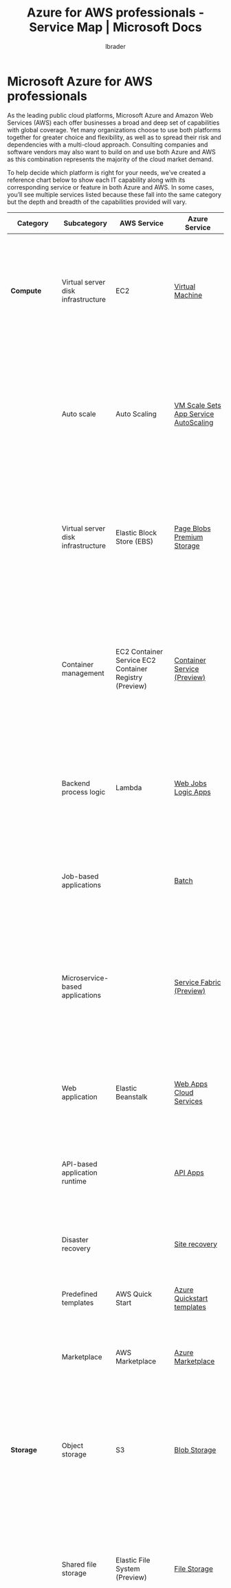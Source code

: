 ﻿---
title: Azure for AWS professionals - Service Map | Microsoft Docs
description: A map of Azure services for AWS professionals.
services: ''
documentationcenter: ''
author: lbrader
manager: christb

ms.assetid: 02488dea-711a-4618-8c51-667286008989
ms.service: multiple
ms.workload: na
ms.tgt_pltfrm: na
ms.devlang: na
ms.topic: article
ms.date: 11/01/2016
ms.author: lbrader

---
# Microsoft Azure for AWS professionals
As the leading public cloud platforms, Microsoft Azure and Amazon Web Services (AWS) each offer businesses a broad and deep set of capabilities with global coverage. Yet many organizations choose to use both platforms together for greater choice and flexibility, as well as to spread their risk and dependencies with a multi-cloud approach. Consulting companies and software vendors may also want to build on and use both Azure and AWS as this combination represents the majority of the cloud market demand.

To help decide which platform is right for your needs, we’ve created a reference chart below to show each IT capability along with its corresponding service or feature in both Azure and AWS. In some cases, you’ll see multiple services listed because these fall into the same category but the depth and breadth of the capabilities provided will vary.

<table>
    <thead>
        <tr>
            <th>Category</th>
            <th>Subcategory</th>
            <th>AWS Service</th>
            <th>Azure Service</th>
            <th>Description</th>
        </tr>
    </thead>
    <tbody>
        <tr>
            <td><b>Compute</b></td>
            <td>Virtual server disk infrastructure</td>
            <td>EC2</td>
            <td><a href="https://azure.microsoft.com/services/virtual-machines/?b=16.02.25">Virtual Machine</a></td>
            <td>Provides persistent, durable storage volumes for use with virtual machines, and offers the option to select different underlying physical storage types and performance characteristics.</td>
        </tr>
        <tr>
            <td></td>
            <td>Auto scale</td>
            <td>Auto Scaling</td>
            <td><a href="virtual-machine-scale-sets/virtual-machine-scale-sets-overview.md">VM Scale Sets</a></br>
            <a href="app-service-web/web-sites-scale.md">App Service AutoScaling</a></td>
            <td>Lets you automatically change the number of instances providing a particular compute workload. You set defined metric and thresholds that determine if the platform adds or removes instances.</td>
        </tr>
        <tr>
            <td></td>
            <td>Virtual server disk infrastructure</td>
            <td>Elastic Block Store (EBS)</td>
            <td><a href="virtual-machines/virtual-machines-linux-about-disks-vhds.md">Page Blobs</a></br>
            <a href="https://azure.microsoft.com/services/storage/premium-storage/">Premium Storage</a></td>
            <td>Provides persistent, durable storage volumes for use with virtual machines, and offers the option to select different underlying physical storage types and performance characteristics.</td>
        </tr>
        <tr>
            <td></td>
            <td>Container management</td>
            <td>EC2 Container Service EC2 Container Registry (Preview)</td>
            <td><a href="https://azure.microsoft.com/documentation/videos/azurecon-2015-windows-server-containers-docker-and-an-introduction-to-azure-container-service/">Container Service (Preview)</a></td>
            <td>A container management service that supports Docker containers and allows users to run applications on managed instance clusters. It eliminates the need to operate cluster management software or design fault-tolerant cluster architectures.</td>
        </tr>
        <tr>
            <td></td>
            <td>Backend process logic</td>
            <td>Lambda</td>
            <td><a href="app-service-web/websites-webjobs-resources.md">Web Jobs</a></br><a href="https://azure.microsoft.com/services/app-service/logic/">Logic Apps</a></td>
            <td>Used to integrate systems and run backend processes in response to events or schedules without provisioning or managing servers.</td>
        </tr>
        <tr>
            <td></td>
            <td>Job-based applications</td>
            <td></td>
            <td><a href="https://azure.microsoft.com/services/batch/">Batch</a></br></td>
            <td>Orchestration of the tasks and interactions between compute resources that are needed when you require processing across hundreds or thousands of compute nodes.</td>
        </tr>
        <tr>
            <td></td>
            <td>Microservice-based applications</td>
            <td></td>
            <td><a href="https://azure.microsoft.com/services/service-fabric/">Service Fabric (Preview)</a></br></td>
            <td>A compute service that orchestrates and manages the execution, lifetime, and resilience of complex, inter-related code components that can be either stateless or stateful.</td>
        </tr>
        <tr>
            <td></td>
            <td>Web application</td>
            <td>Elastic Beanstalk</td>
            <td><a href="https://azure.microsoft.com/services/app-service/web/">Web Apps</a></br><a href="https://azure.microsoft.com/documentation/services/cloud-services/">Cloud Services</a></td>
            <td>A fully managed web infrastructure that provides the underlying web server instances and surrounding security, management, resilience, and shared storage capabilities.</td>
        </tr>
        <tr>
            <td></td>
            <td>API-based application runtime</td>
            <td></td>
            <td><a href="https://azure.microsoft.com/services/app-service/api/">API Apps</a></br></td>
            <td>Build, manage, and host APIs enabling a variety of languages and SDKs with built-in authentication and analytics.</td>
        </tr>
        <tr>
            <td></td>
            <td>Disaster recovery</td>
            <td></td>
            <td><a href="https://azure.microsoft.com/services/site-recovery/">Site recovery</a></br></td>
            <td>Automates protection and replication of virtual machines. Offers health monitoring, recovery plans, and recovery plan testing.</td>
        </tr>
        <tr>
            <td></td>
            <td>Predefined templates</td>
            <td>AWS Quick Start</td>
            <td><a href="https://azure.microsoft.com/documentation/templates/">Azure Quickstart templates</a></br></td>
            <td></td>
        </tr>
        <tr>
            <td></td>
            <td>Marketplace</td>
            <td>AWS Marketplace</td>
            <td><a href="https://azure.microsoft.com/marketplace/">Azure Marketplace</a></br></td>
            <td>Easy-to-deploy and automatically configured third-party applications, including single virtual machine or multiple virtual machine solutions.</td>
        </tr>
        <tr>
            <td><b>Storage</b></td>
            <td>Object storage</td>
            <td>S3</td>
            <td><a href="https://azure.microsoft.com/services/storage/blobs/">Blob Storage</a></br></td>
            <td>Object storage service, for use cases including cloud applications, content distribution, backup, archiving, disaster recovery, and big data analytics.</td>
        </tr>
        <tr>
            <td></td>
            <td>Shared file storage</td>
            <td>Elastic File System (Preview)</td>
            <td><a href="https://azure.microsoft.com/services/storage/files/">File Storage</a></br></td>
            <td>Provides a simple interface to create and configure file systems quickly, and share common files. It’s shared file storage without the need for a supporting virtual machine, and can be used with traditional protocols that access files over a network.</td>
        </tr>
        <tr>
            <td></td>
            <td>Archiving and backup</td>
            <td>N/A (software) Glacier and S3 (storage)</td>
            <td><a href="https://azure.microsoft.com/services/backup/">Backup (software)</a></br><a href="https://azure.microsoft.com/services/storage/blobs/">Blob Storage (storage)</a></td>
            <td>Backup and archival solutions allow files and folders to be backed up and recovered from the cloud, and provides off-site protection against data loss. There are two components of backup—the software service that orchestrates backup/retrieval and the underlying backup storage infrastructure.</td>
        </tr>
        <tr>
            <td></td>
            <td>Hybrid storage</td>
            <td>Storage Gateway</td>
            <td><a href="https://azure.microsoft.com/services/storsimple/">StorSimple</a></br></td>
            <td>Integrates on-premises IT environments with cloud storage. Automates data management and storage, plus supports in disaster recovery.</td>
        </tr>
        <tr>
            <td></td>
            <td>Data transport</td>
            <td>Import/Export Snowball</td>
            <td><a href="storage/storage-import-export-service.md">Import/Export</a></br></td>
            <td>A data transport solution that uses secure disks and appliances to transfer large amounts of data. Also offers data protection during transit.</td>
        </tr>
        <tr>
            <td><b>Content delivery</b></td>
            <td>Content delivery</td>
            <td>CloudFront</td>
            <td><a href="https://azure.microsoft.com/services/cdn/">Content Delivery Network</a></br></td>
            <td>A global content delivery network that delivers audio, video, applications, images, and other files.</td>
        </tr>
        <tr>
            <td><b>Networking</b></td>
            <td>Networking</td>
            <td>Virtual private cloud</td>
            <td><a href="https://azure.microsoft.com/services/virtual-network/">Virtual network</a></br></td>
            <td>Provides an isolated, private environment in the cloud. Users have control over their virtual networking environment, including selection of their own IP address range, creation of subnets, and configuration of route tables and network gateways.</td>
        </tr>
        <tr>
            <td></td>
            <td>Domain name system (DNS)</td>
            <td>Route 53</td>
            <td><a href="https://azure.microsoft.com/services/dns/">DNS (Preview)</a></br><a href="https://azure.microsoft.com/services/traffic-manager/">Traffic Manager</a></td>
            <td>A service that hosts domain names, plus routes users to Internet applications, connects user requests to datacenters, manages traffic to apps, and improves app availability with automatic failover.</td>
        </tr>
        <tr>
            <td></td>
            <td>Dedicated network</td>
            <td>Direct Connect</td>
            <td><a href="https://azure.microsoft.com/services/expressroute/">ExpressRoute</a></br></td>
            <td>Establishes a dedicated, private network connection from a location to the cloud provider (not over the Internet).</td>
        </tr>
        <tr>
            <td></td>
            <td>Load balancing</td>
            <td>Elastic Load Balancing</td>
            <td><a href="https://azure.microsoft.com/services/load-balancer/">Load Balancer</a></br><a href="https://azure.microsoft.com/services/application-gateway/">Application Gateway</a></td>
            <td>Automatically distributes incoming application traffic to add scale, handle failover, and route to a collection of resources.</td>
        </tr>
        <tr>
            <td><b>Database</b></td>
            <td>Relational database</td>
            <td>RDS</td>
            <td><a href="https://azure.microsoft.com/services/sql-database/?b=16.18">SQL Database</a></br></td>
            <td>Relational database-as-a-service (DBaaS) where the database resilience, scale, and maintenance are primarily handled by the platform.</td>
        </tr>
        <tr>
            <td></td>
            <td>NoSQL database</td>
            <td>DynamoDB</td>
            <td><a href="https://azure.microsoft.com/services/documentdb/">DocumentDB</a></br></td>
            <td>A NoSQL document database service that automatically indexes JSON data for applications that require rich query and multi-document transactions.</td>
        </tr>
        <tr>
            <td></td>
            <td>Data warehouse</td>
            <td>Redshift</td>
            <td><a href="https://azure.microsoft.com/services/sql-data-warehouse/">SQL Data Warehouse (Preview)</a></br></td>
            <td>A fully managed data warehouse that analyzes data using business intelligence tools. It can transact SQL queries across relational and non-relational data.</td>
        </tr>
        <tr>
            <td></td>
            <td>Table storage</td>
            <td>DynamoDB</br>SimpleDB</td>
            <td><a href="https://azure.microsoft.com/services/storage/tables/">Table Storage</a></br></td>
            <td>A non-relational data store for semi-structured data. Developers store and query data items via web services requests.</td>
        </tr>
        <tr>
            <td></td>
            <td>Caching</td>
            <td>ElastiCache</td>
            <td><a href="https://azure.microsoft.com/services/cache/">Azure Redis Cache</a></br></td>
            <td>An in-memory based, distributed caching service that provides a high-performance store typically used to offload non-transactional work from a database.</td>
        </tr>
        <tr>
            <td></td>
            <td>Database migration</td>
            <td>Database Migration Service (Preview)</td>
            <td><a href="sql-database/sql-database-cloud-migrate.md">SQL Database Migration Wizard</a></br></td>
            <td>Typically is focused on the migration of database schema and data from one database format to a specific database technology in the cloud.</td>
        </tr>
        <tr>
            <td><b>Analytics and big data</b></td>
            <td>Big data processing</td>
            <td>Elastic MapReduce (EMR)</td>
            <td><a href="https://azure.microsoft.com/services/hdinsight/">HDInsight</a></br></td>
            <td>Supports technologies that break up large data processing tasks into multiple jobs, and then combine the results together to enable massive parallelism.</td>
        </tr>
        <tr>
            <td></td>
            <td>Data orchestration</td>
            <td>Data Pipeline</td>
            <td><a href="https://azure.microsoft.com/services/data-factory/">Data Factory</a></br></td>
            <td>Processes and moves data between different compute and storage services, as well as on-premises data sources at specified intervals. Users can create, schedule, orchestrate, and manage data pipelines.</td>
        </tr>
        <tr>
            <td></td>
            <td>Streaming data</td>
            <td>Kinesis Firehose</br>Kinesis Streams</td>
            <td><a href="https://azure.microsoft.com/services/event-hubs/">Event Hubs</a></br></td>
            <td>Services that allow the mass ingestion of small data inputs, typically from devices and sensors, to process and route the data.</td>
        </tr>
        <tr>
            <td></td>
            <td>Analytics</td>
            <td>Kinesis Analytics (Preview)</td>
            <td><a href="https://azure.microsoft.com/services/stream-analytics/">Stream Analytics</a></br><a href="https://azure.microsoft.com/services/data-lake-analytics/">Data Lake Analytics (Preview)</a></br><a href="https://azure.microsoft.com/services/data-lake-store/">Data Lake Store (Preview)</a></td>
            <td>Storage and analysis platforms that creates insights from large quantities of data, or data that originates from many sources.</td>
        </tr>
        <tr>
            <td></td>
            <td>Visualization</td>
            <td>QuickSight (Preview)</td>
            <td><a href="https://powerbi.microsoft.com/">PowerBI</a></br></td>
            <td>Business intelligence tools that build visualizations, perform ad-hoc analysis, and develop business insights from data.</td>
        </tr>
        <tr>
            <td></td>
            <td>Machine learning</td>
            <td>Machine Learning</td>
            <td><a href="https://azure.microsoft.com/services/machine-learning/">Machine Learning</a></br></td>
            <td>Produces an end-to-end workflow to create, process, refine, and publish predictive models that can be used to understand what might happen from complex data sets.</td>
        </tr>
        <tr>
            <td></td>
            <td>Search</td>
            <td>Elasticsearch Service</td>
            <td><a href="https://azure.microsoft.com/services/search/">Search</a></br></td>
            <td>Delivers full-text search and related search analytics and capabilities.</td>
        </tr>
        <tr>
            <td></td>
            <td>Data discovery</td>
            <td></td>
            <td><a href="https://azure.microsoft.com/services/data-catalog/">Data Catalog (Preview)</a></br></td>
            <td>Provides the ability to better register, enrich, discover, understand, and consume data sources.</td>
        </tr>
        <tr>
            <td><b>Internet of things (IoT)</b></td>
            <td>Internet of Things</td>
            <td>IoT (Preview)</td>
            <td><a href="https://azure.microsoft.com/services/iot-hub/">IoT Hub</a></br></td>
            <td>Lets connected devices to interact with cloud applications and other devices to captures and analyze real-time data.</td>
        </tr>
        <tr>
            <td><b>Management and monitoring</b></td>
            <td>Deployment orchestration</td>
            <td>OpsWorks</br>CloudFormation</td>
            <td><a href="https://azure.microsoft.com/features/resource-manager/">Resource Manager</a></br><a href="https://azure.microsoft.com/services/automation/">Automation</a></br><a href="virtual-machines/virtual-machines-windows-extensions-features.md">VM extensions</a></td>
            <td>Configures and operates applications of all shapes and sizes, and provides templates to create and manage a collection of resources.</td>
        </tr>
        <tr>
            <td></td>
            <td>Management and monitoring</td>
            <td>CloudWatch</br>CloudTrail</td>
            <td><a href="https://azure.microsoft.com/services/log-analytics/">Log Analytics</a></br><a href="https://azure.microsoft.com/features/azure-portal/">Azure portal</a></br><a href="https://azure.microsoft.com/services/application-insights/">Application Insights</a></td>
            <td>Management and monitoring services for cloud resources and applications to collect, track, store, analyze, and deliver metrics and log files.</td>
        </tr>
        <tr>
            <td></td>
            <td>Optimization</td>
            <td>Trusted Advisor</td>
            <td><a href=""></a></br></td>
            <td>Provides analysis of cloud resource configuration and security so subscribers can ensure they’re making use of best practices and optimum configurations.</td>
        </tr>
        <tr>
            <td></td>
            <td>Job scheduling</td>
            <td></td>
            <td><a href="https://azure.microsoft.com/services/scheduler/">Scheduler</a></br></td>
            <td>Runs jobs on simple or complex recurring schedules—now, later, or recurring.</td>
        </tr>
        <tr>
            <td></td>
            <td>Catalog service</td>
            <td>Service Catalog</td>
            <td><a href=""></a></br></td>
            <td>Creates and manages catalogs of approved IT services so users can quickly find and deploy them.</td>
        </tr>
        <tr>
            <td></td>
            <td>Administration</td>
            <td>Config</td>
            <td><a href="resource-group-audit.md">Azure portal (audit logs)</a></br></td>
            <td>Provides resource inventory, configuration history, and configuration change notifications for security and governance.</td>
        </tr>
        <tr>
            <td></td>
            <td>Programmatic access</td>
            <td>Command Line Interface</td>
            <td><a href="xplat-cli-install.md">Azure Command Line Interface (CLI)</a></br><a href="powershell-install-configure.md">Azure PowerShell</a></td>
            <td>Built on top of the native REST API across all cloud services, various programming language-specific wrappers provide easier ways to create solutions.</td>
        </tr>
        <tr>
            <td><b>Mobile services</b></td>
            <td>Pro app development</td>
            <td>Mobile Hub (Beta)</br>Cognito</td>
            <td><a href="https://azure.microsoft.com/services/app-service/mobile/">Mobile Apps</a></br></td>
            <td>Backend mobile services for rapid development of mobile solutions, plus provide identity management, data synchronization, and storage and notifications across devices.</td>
        </tr>
        <tr>
            <td></td>
            <td>High-level app development</td>
            <td></td>
            <td><a href="https://powerapps.microsoft.com/">PowerApps</a></br></td>
            <td>Model-driven application development for business applications with SaaS integration.</td>
        </tr>
        <tr>
            <td></td>
            <td>Analytics</td>
            <td>Mobile Analytics</td>
            <td><a href="https://azure.microsoft.com/services/mobile-engagement/">Mobile Engagement</a></br></td>
            <td>Provides real-time analytics from mobile apps data, highlights app users’ behavior, measures app usage, and tracks key trends.</td>
        </tr>
        <tr>
            <td></td>
            <td>Notification</td>
            <td>Simple Notification Service</td>
            <td><a href="https://azure.microsoft.com/services/notification-hubs/">Notification Hubs</a></br></td>
            <td>A push notification service that delivers messages instantly to applications or users. Messages can be sent to individual devices or can be broadcasted.</td>
        </tr>
        <tr>
            <td><b>Security and identity</b></td>
            <td>Authentication and authorization</td>
            <td>Identity and Access Management</br>Multi-Factor Authentication</td>
            <td><a href="active-directory/role-based-access-control-configure.md">Azure AD/Role-based access control</a></br><a href="https://azure.microsoft.com/services/multi-factor-authentication/">Multi-Factor Authentication</a></td>
            <td>Lets users securely control access to services and resources while offering data security and protection. Create and manage users and groups, and use permissions to allow and deny access to resources.</td>
        </tr>
        <tr>
            <td></td>
            <td>Encryption</td>
            <td>Key Management Service</br>CloudHSM</td>
            <td><a href="https://azure.microsoft.com/services/key-vault/">Key Vault</a></br></td>
            <td>Creates, controls, and protects the encryption keys used to encrypt data. HSM provides hardware-based key storage.</td>
        </tr>
        <tr>
            <td></td>
            <td>Firewall</td>
            <td>Web Application Firewall</td>
            <td><a href=""></a></br></td>
            <td>A firewall that protects web applications from common web exploits. Users can define customizable web security rules.</td>
        </tr>
        <tr>
            <td></td>
            <td>Security</td>
            <td>Inspector (Preview)</td>
            <td><a href="https://azure.microsoft.com/services/security-center/">Security Center (Preview)</a></br></td>
            <td>An automated security assessment service that improves the security and compliance of applications. Automatically assess applications for vulnerabilities or deviations from best practices.</td>
        </tr>
        <tr>
            <td></td>
            <td>Directory</td>
            <td>Directory Service</td>
            <td><a href="https://azure.microsoft.com/services/active-directory/">Azure Active Directory</a></br><a href="https://azure.microsoft.com/services/active-directory-b2c/">Azure Active Directory B2C</a></br><a href="https://azure.microsoft.com/services/active-directory-ds/">Azure Active Directory Domain Services</a></td>
            <td>Typically provides user/group properties that can be queried and used in applications. Also can provide capabilities to integrate to on-premises Active Directory services for single sign-on scenarios and SaaS management.</td>
        </tr>
        <tr>
            <td><b>Media services</b></td>
            <td>Media transcoding</td>
            <td>Elastic Transcoder</td>
            <td><a href="https://azure.microsoft.com/services/media-services/encoding/">Encoding</a></br></td>
            <td>A media transcoding service in the cloud that transcodes media files from their source format into versions that will playback on devices such as smartphones, tablets, and PCs.</td>
        </tr>
        <tr>
            <td></td>
            <td>Streaming</td>
            <td></td>
            <td><a href="https://azure.microsoft.com/services/media-services/live-on-demand/">Live and on-demand streaming</a></br></td>
            <td>Delivers content to virtually any device. Offers scalable streaming.</td>
        </tr>
        <tr>
            <td></td>
            <td>Others</td>
            <td></td>
            <td><a href="https://azure.microsoft.com/services/media-services/media-player/">Media Player</a></br><a href="https://azure.microsoft.com/services/media-services/media-indexer/">Media Indexer</a></br><a href="https://azure.microsoft.com/services/media-services/content-protection/">Content Protection</a></td>
            <td>Additional services related to the playing, protection, and analysis of the content within the media service.</td>
        </tr>
        <tr>
            <td><b>Application services</b></td>
            <td>Email</td>
            <td>Simple Email Service</td>
            <td><a href=""></a></br></td>
            <td>Lets users send transactional email, marketing messages, or any other type of content to customers.</td>
        </tr>
        <tr>
            <td></td>
            <td>Messaging</td>
            <td>Simple Queue Service</td>
            <td><a href="https://azure.microsoft.com/services/storage/queues/">Queue Storage</a></br><a href="service-bus/service-bus-dotnet-how-to-use-queues.md">Service Bus queues</a></br><a href="service-bus/service-bus-dotnet-how-to-use-topics-subscriptions.md">Service Bus topics</a></br><a href="service-bus/service-bus-relay-overview.md">Service Bus relay</a></td>
            <td>Stores large numbers of messages that can be accessed from anywhere through authenticated calls using HTTP or HTTPS. A queue can contain millions of messages, up to the total capacity limit of a storage account, and may also support more complex topologies such as publish/subscribe.</td>
        </tr>
        <tr>
            <td></td>
            <td>Workflow</td>
            <td>Simple Workflow Service</td>
            <td><a href="https://azure.microsoft.com/services/app-service/logic/">Logic Apps</a></br></td>
            <td>A state tracker and task coordinator service that allows developers to build, run, and scale background activities using a visual processes flow creation.</td>
        </tr>
        <tr>
            <td></td>
            <td>App testing</td>
            <td>Device Farm (Front End)</td>
            <td><a href="https://azure.microsoft.com/services/devtest-lab/">Azure DevTest Labs (Back End)</a></br></td>
            <td>A range of services geared toward the orchestration of dev/test backend server and service application infrastructure, as well as front end client device and software testing and simulation.</td>
        </tr>
        <tr>
            <td></td>
            <td>API management</td>
            <td>API Gateway</td>
            <td><a href="https://azure.microsoft.com/services/api-management/">API Management</a></br></td>
            <td>Allows developers to create, publish, maintain, monitor, and secure APIs. Handles processing concurrent API calls, including traffic management, authorization, access control, monitoring, and API version management.</td>
        </tr>
        <tr>
            <td></td>
            <td>Application streaming</td>
            <td>AppStream</td>
            <td><a href="https://azure.microsoft.com/services/remoteapp/">RemoteApp</a></br></td>
            <td>Streams and delivers existing applications from the cloud to reach more users on more devices—without any code modifications.</td>
        </tr>
        <tr>
            <td></td>
            <td>Search</td>
            <td>CloudSearch</td>
            <td><a href="https://azure.microsoft.com/services/search/">Search</a></br></td>
            <td>Sets up, manages, and scales a search solution for websites and applications.</td>
        </tr>
    </tbody>
    </tbody>
    </tbody>

</table>
